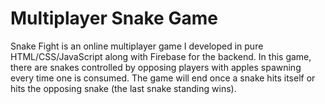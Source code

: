 # Multiplayer Snake Game
Snake Fight is an online multiplayer game I developed in pure HTML/CSS/JavaScript along with Firebase for the backend. In this game, there are snakes controlled by opposing players with apples spawning every time one is consumed. The game will end once a snake hits itself or hits the opposing snake (the last snake standing wins).
